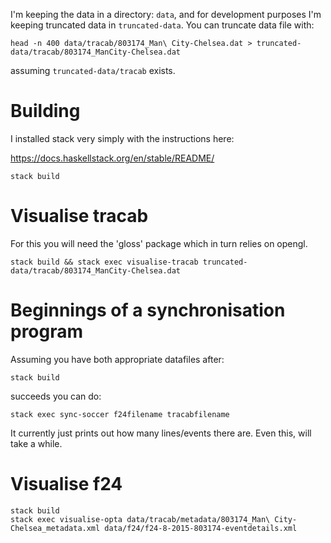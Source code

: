
I'm keeping the data in a directory: `data`, and for development purposes I'm keeping truncated data in `truncated-data`.
You can truncate data file with:

```
head -n 400 data/tracab/803174_Man\ City-Chelsea.dat > truncated-data/tracab/803174_ManCity-Chelsea.dat
```
assuming `truncated-data/tracab` exists.

# Building

I installed stack very simply with the instructions here:

https://docs.haskellstack.org/en/stable/README/

```
stack build
```

# Visualise tracab

For this you will need the 'gloss' package which in turn relies on opengl.

```
stack build && stack exec visualise-tracab truncated-data/tracab/803174_ManCity-Chelsea.dat
````

# Beginnings of a synchronisation program

Assuming you have both appropriate datafiles after:

```
stack build
```

succeeds you can do:

```
stack exec sync-soccer f24filename tracabfilename
```

It currently just prints out how many lines/events there are. Even this, will take a while.

# Visualise f24


```
stack build
stack exec visualise-opta data/tracab/metadata/803174_Man\ City-Chelsea_metadata.xml data/f24/f24-8-2015-803174-eventdetails.xml
```